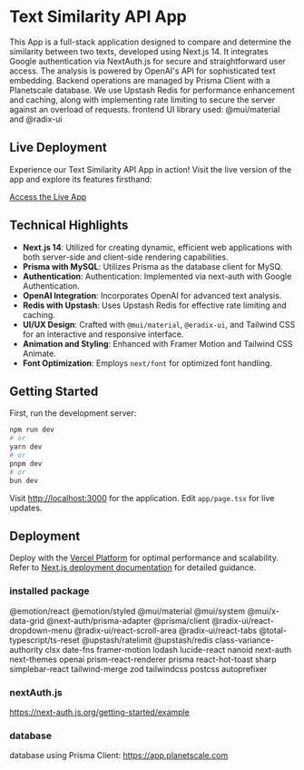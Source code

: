 # Text Similarity API App

This App is a full-stack application designed to compare and determine the similarity between two texts, developed using Next.js 14. It integrates Google authentication via NextAuth.js for secure and straightforward user access. The analysis is powered by OpenAI's API for sophisticated text embedding. Backend operations are managed by Prisma Client with a Planetscale database. We use Upstash Redis for performance enhancement and caching, along with implementing rate limiting to secure the server against an overload of requests. frontend UI library used:  @mui/material and  @radix-ui 

## Live Deployment

Experience our Text Similarity API App in action! Visit the live version of the app and explore its features firsthand:

[Access the Live App](https://textsimilarityapi-eight.vercel.app/)

## Technical Highlights

- **Next.js 14**: Utilized for creating dynamic, efficient web applications with both server-side and client-side rendering capabilities.
- **Prisma with MySQL**: Utilizes Prisma as the database client for MySQ.
- **Authentication**: Authentication: Implemented via next-auth with Google Authentication.
- **OpenAI Integration**: Incorporates OpenAI for advanced text analysis.
- **Redis with Upstash**: Uses Upstash Redis for effective rate limiting and caching.
- **UI/UX Design**: Crafted with `@mui/material`, `@eradix-ui`, and Tailwind CSS for an interactive and responsive interface.
- **Animation and Styling**: Enhanced with Framer Motion and Tailwind CSS Animate.
- **Font Optimization**: Employs `next/font` for optimized font handling.

## Getting Started

First, run the development server:

```bash
npm run dev
# or
yarn dev
# or
pnpm dev
# or
bun dev
```
Visit [http://localhost:3000](http://localhost:3000) for the application. Edit `app/page.tsx` for live updates.

## Deployment

Deploy with the [Vercel Platform](https://vercel.com/new) for optimal performance and scalability. Refer to [Next.js deployment documentation](https://nextjs.org/docs/deployment) for detailed guidance.



### installed package
@emotion/react @emotion/styled @mui/material @mui/system @mui/x-data-grid @next-auth/prisma-adapter @prisma/client @radix-ui/react-dropdown-menu @radix-ui/react-scroll-area @radix-ui/react-tabs @total-typescript/ts-reset @upstash/ratelimit @upstash/redis class-variance-authority clsx date-fns framer-motion lodash lucide-react nanoid next-auth next-themes openai prism-react-renderer prisma react-hot-toast sharp simplebar-react tailwind-merge zod tailwindcss postcss autoprefixer


### nextAuth.js
https://next-auth.js.org/getting-started/example 

### database

database using Prisma Client: https://app.planetscale.com
